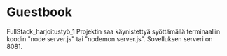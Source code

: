 # Guestbook

FullStack_harjoitustyö_1
Projektin saa käynistettyä syöttämällä terminaaliin koodin "node server.js" tai "nodemon server.js". Sovelluksen serveri on 8081.
